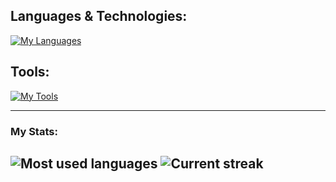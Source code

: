 ## Languages & Technologies:

[![My Languages](https://skillicons.dev/icons?i=c,cs,py,js,html,css,mongodb,mysql)](https://skillicons.dev)

## Tools:

[![My Tools](https://skillicons.dev/icons?i=git,github,vscode,dotnet,linux,bash,vim,obsidian)](https://skillicons.dev)


---
### My Stats:

![Most used languages](https://github-readme-stats.vercel.app/api/top-langs?username=jake158&show_icons=true&locale=en&layout=compact&theme=dark&hide_border=true)
![Current streak](https://github-readme-streak-stats.herokuapp.com/?user=jake158&theme=dark&hide_border=true)
---

<!--
**jake158/jake158** is a ✨ _special_ ✨ repository because its `README.md` (this file) appears on your GitHub profile.

Here are some ideas to get you started:

- 🔭 I’m currently working on ...
- 🌱 I’m currently learning ...
- 👯 I’m looking to collaborate on ...
- 🤔 I’m looking for help with ...
- 💬 Ask me about ...
- 📫 How to reach me: ...
- 😄 Pronouns: ...
- ⚡ Fun fact: ...
-->
